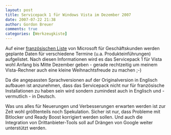 ```yaml
---
layout: post
title: Servicepack 1 für Windows Vista im Dezember 2007
date: 2007-07-22 21:38
author: Gordon Breuer
comments: true
categories: [Werkzeugkiste]
---
```

<p>Auf einer <a href="http://download.microsoft.com/download/6/9/D/69DB06EC-6F1C-4340-B011-3F4333E95FFC/Calendrier_des_evenements_pour_Partenaires_Entreprises_2007_2008.xls" target="_blank">franz&ouml;sischen Liste</a> von Microsoft f&uuml;r Gesch&auml;ftskunden werden geplante Daten f&uuml;r verschiedene Termine (u.a. Produkteinf&uuml;hrungen) aufgelistet. Nach diesen Informationen wird es das Servicepack 1 f&uuml;r Vista wohl Anfang bis Mitte Dezember geben - gerade rechtzeitig um meinem Vista-Rechner auch eine kleine Weihnachtsfreude zu machen ;-)</p>
<p>Da die angepassten Sprachversionen auf der Originalversion in Englisch aufbauen ist anzunehmen, dass das Servicepack nicht nur f&uuml;r franz&ouml;sische Installationen zu haben sein wird sondern zumindest auch in Englisch und - vermutlich -&nbsp;in Deutsch.</p>
<p>Was uns alles f&uuml;r Neuerungen und Verbesserungen erwarten werden ist zur Zeit wohl gr&ouml;&szlig;tenteils noch Spekulation. Sicher ist nur, dass Probleme mit Bitlocker und Ready Boost korrigiert werden sollen. Und auch die Integration von Drittanbieter-Tools soll auf Dr&auml;ngen von Google weiter unterst&uuml;tzt werden.</p>
